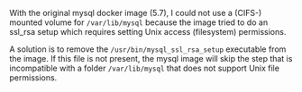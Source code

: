 
With the original mysql docker image (5.7), I could not use a (CIFS-) mounted volume for `/var/lib/mysql` because the
image tried to do an ssl_rsa setup which requires setting Unix access (filesystem) permissions.

A solution is to remove the `/usr/bin/mysql_ssl_rsa_setup` executable from the image. If this file is not present, the mysql image
will skip the step that is incompatible with a folder `/var/lib/mysql` that does not support Unix file permissions.
